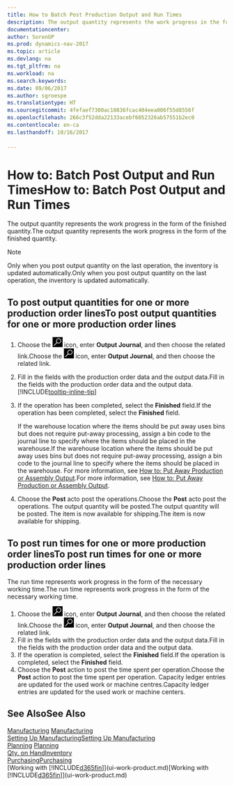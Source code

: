 ```yaml
---
title: How to Batch Post Production Output and Run Times
description: The output quantity represents the work progress in the form of the finished quantity.
documentationcenter: 
author: SorenGP
ms.prod: dynamics-nav-2017
ms.topic: article
ms.devlang: na
ms.tgt_pltfrm: na
ms.workload: na
ms.search.keywords: 
ms.date: 09/06/2017
ms.author: sgroespe
ms.translationtype: HT
ms.sourcegitcommit: 4fefaef7380ac10836fcac404eea006f55d8556f
ms.openlocfilehash: 266c3f52dda22133acebf6052326ab57551b2ec0
ms.contentlocale: en-ca
ms.lasthandoff: 10/16/2017

---
```

# <a name="how-to-batch-post-output-and-run-times"></a><span data-ttu-id="f6bc3-103">How to: Batch Post Output and Run Times</span><span class="sxs-lookup"><span data-stu-id="f6bc3-103">How to: Batch Post Output and Run Times</span></span>
<span data-ttu-id="f6bc3-104">The output quantity represents the work progress in the form of the finished quantity.</span><span class="sxs-lookup"><span data-stu-id="f6bc3-104">The output quantity represents the work progress in the form of the finished quantity.</span></span>  

> [!NOTE]
> <span data-ttu-id="f6bc3-105">Only when you post output quantity on the last operation, the inventory is updated automatically.</span><span class="sxs-lookup"><span data-stu-id="f6bc3-105">Only when you post output quantity on the last operation, the inventory is updated automatically.</span></span>  

## <a name="to-post-output-quantities-for-one-or-more-production-order-lines"></a><span data-ttu-id="f6bc3-106">To post output quantities for one or more production order lines</span><span class="sxs-lookup"><span data-stu-id="f6bc3-106">To post output quantities for one or more production order lines</span></span>
1. <span data-ttu-id="f6bc3-107">Choose the ![Search for Page or Report](media/ui-search/search_small.png "Search for Page or Report icon") icon, enter **Output Journal**, and then choose the related link.</span><span class="sxs-lookup"><span data-stu-id="f6bc3-107">Choose the ![Search for Page or Report](media/ui-search/search_small.png "Search for Page or Report icon") icon, enter **Output Journal**, and then choose the related link.</span></span>  
2. <span data-ttu-id="f6bc3-108">Fill in the fields with the production order data and the output data.</span><span class="sxs-lookup"><span data-stu-id="f6bc3-108">Fill in the fields with the production order data and the output data.</span></span> [!INCLUDE[tooltip-inline-tip](includes/tooltip-inline-tip_md.md)]
3. <span data-ttu-id="f6bc3-109">If the operation has been completed, select the **Finished** field.</span><span class="sxs-lookup"><span data-stu-id="f6bc3-109">If the operation has been completed, select the **Finished** field.</span></span>  

    <span data-ttu-id="f6bc3-110">If the warehouse location where the items should be put away uses bins but does not require put-away processing,  assign a bin code to the journal line to specify where the items should be placed in the warehouse.</span><span class="sxs-lookup"><span data-stu-id="f6bc3-110">If the warehouse location where the items should be put away uses bins but does not require put-away processing,  assign a bin code to the journal line to specify where the items should be placed in the warehouse.</span></span> <span data-ttu-id="f6bc3-111">For more information, see [How to: Put Away Production or Assembly Output](warehouse-how-to-put-away-production-output.md).</span><span class="sxs-lookup"><span data-stu-id="f6bc3-111">For more information, see [How to: Put Away Production or Assembly Output](warehouse-how-to-put-away-production-output.md).</span></span>  

4. <span data-ttu-id="f6bc3-112">Choose the **Post** acto post the operations.</span><span class="sxs-lookup"><span data-stu-id="f6bc3-112">Choose the **Post** acto post the operations.</span></span> <span data-ttu-id="f6bc3-113">The output quantity will be posted.</span><span class="sxs-lookup"><span data-stu-id="f6bc3-113">The output quantity will be posted.</span></span> <span data-ttu-id="f6bc3-114">The item is now available for shipping.</span><span class="sxs-lookup"><span data-stu-id="f6bc3-114">The item is now available for shipping.</span></span>  

## <a name="to-post-run-times-for-one-or-more-production-order-lines"></a><span data-ttu-id="f6bc3-115">To post run times for one or more production order lines</span><span class="sxs-lookup"><span data-stu-id="f6bc3-115">To post run times for one or more production order lines</span></span>
<span data-ttu-id="f6bc3-116">The run time represents work progress in the form of the necessary working time.</span><span class="sxs-lookup"><span data-stu-id="f6bc3-116">The run time represents work progress in the form of the necessary working time.</span></span>    

1.  <span data-ttu-id="f6bc3-117">Choose the ![Search for Page or Report](media/ui-search/search_small.png "Search for Page or Report icon") icon, enter **Output Journal**, and then choose the related link.</span><span class="sxs-lookup"><span data-stu-id="f6bc3-117">Choose the ![Search for Page or Report](media/ui-search/search_small.png "Search for Page or Report icon") icon, enter **Output Journal**, and then choose the related link.</span></span>  
2. <span data-ttu-id="f6bc3-118">Fill in the fields with the production order data and the output data.</span><span class="sxs-lookup"><span data-stu-id="f6bc3-118">Fill in the fields with the production order data and the output data.</span></span>  
3.  <span data-ttu-id="f6bc3-119">If the operation is completed, select the **Finished** field.</span><span class="sxs-lookup"><span data-stu-id="f6bc3-119">If the operation is completed, select the **Finished** field.</span></span>  
4. <span data-ttu-id="f6bc3-120">Choose the **Post** action to post the time spent per operation.</span><span class="sxs-lookup"><span data-stu-id="f6bc3-120">Choose the **Post** action to post the time spent per operation.</span></span> <span data-ttu-id="f6bc3-121">Capacity ledger entries are updated for the used work or machine centres.</span><span class="sxs-lookup"><span data-stu-id="f6bc3-121">Capacity ledger entries are updated for the used work or machine centers.</span></span>

## <a name="see-also"></a><span data-ttu-id="f6bc3-122">See Also</span><span class="sxs-lookup"><span data-stu-id="f6bc3-122">See Also</span></span>  
<span data-ttu-id="f6bc3-123">[Manufacturing](production-manage-manufacturing.md)  </span><span class="sxs-lookup"><span data-stu-id="f6bc3-123">[Manufacturing](production-manage-manufacturing.md)  </span></span>  
[<span data-ttu-id="f6bc3-124">Setting Up Manufacturing</span><span class="sxs-lookup"><span data-stu-id="f6bc3-124">Setting Up Manufacturing</span></span>](production-configure-production-processes.md)  
<span data-ttu-id="f6bc3-125">[Planning](production-planning.md)    </span><span class="sxs-lookup"><span data-stu-id="f6bc3-125">[Planning](production-planning.md)    </span></span>  
[<span data-ttu-id="f6bc3-126">Qty. on Hand</span><span class="sxs-lookup"><span data-stu-id="f6bc3-126">Inventory</span></span>](inventory-manage-inventory.md)  
[<span data-ttu-id="f6bc3-127">Purchasing</span><span class="sxs-lookup"><span data-stu-id="f6bc3-127">Purchasing</span></span>](purchasing-manage-purchasing.md)  
<span data-ttu-id="f6bc3-128">[Working with [!INCLUDE[d365fin](includes/d365fin_md.md)]](ui-work-product.md)</span><span class="sxs-lookup"><span data-stu-id="f6bc3-128">[Working with [!INCLUDE[d365fin](includes/d365fin_md.md)]](ui-work-product.md)</span></span>

